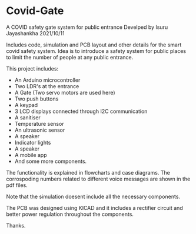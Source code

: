 # Covid-Gate
A COVID safety gate system for public entrance
Develped by Isuru Jayashankha 2021/10/11

Includes code, simulation and PCB layout and other details for the smart covid safety system.
Idea is to introduce a safety system for public places to limit the number of people at any public entrance.

This project includes:
 - An Arduino microcontroller
 - Two LDR's at the entrance
 - A Gate (Two servo motors are used here)
 - Two push buttons
 - A keypad
 - 3 LCD displays connected through I2C communication
 - A sanitiser
 - Temperature sensor
 - An ultrasonic sensor
 - A speaker
 - Indicator lights
 - A speaker
 - A mobile app
 - And some more components.
 
The functionality is explained in flowcharts and case diagrams.
The corrospoding numbers related to different voice messages are shown in the pdf files.

 Note that the simulation doesent include all the necessary components. 
 
 The PCB was designed using KICAD and it includes a rectifier circuit and better power regulation throughout the components.
 
 Thanks.
